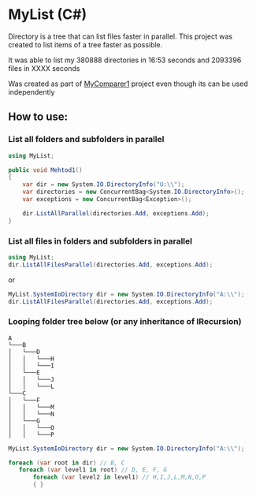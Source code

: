# MyList (C#)

Directory is a tree that can list files faster in parallel.
This project was created to list items of a tree faster as possible.

It was able to list my 380888 directories in 16:53 seconds and 2093396 files in XXXX seconds

Was created as part of [MyComparer1](https://github.com/vinils/MyComparer1) project even though its can be used independently

## How to use:

### List all folders and subfolders in parallel

```csharp
using MyList;

public void Mehtod1()
{
    var dir = new System.IO.DirectoryInfo("U:\\");
    var directories = new ConcurrentBag<System.IO.DirectoryInfo>();
    var exceptions = new ConcurrentBag<Exception>();

    dir.ListAllParallel(directories.Add, exceptions.Add);
}
```

### List all files in folders and subfolders in parallel

```csharp
using MyList;
dir.ListAllFilesParallel(directories.Add, exceptions.Add);
```
 or
```csharp
MyList.SystemIoDirectory dir = new System.IO.DirectoryInfo("A:\\"); 
dir.ListAllFilesParallel(directories.Add, exceptions.Add);
```

### Looping folder tree below (or any inheritance of IRecursion)
```
A
└───B
│   └───D
│   │   └───H
│   │   └───I
│   └───E
│   │   └───J
│   │   └───L
└───C
│   └───F
│   │   └───M
│   │   └───N
│   └───G
│   │   └───O
│   │   └───P
```

 ```csharp
MyList.SystemIoDirectory dir = new System.IO.DirectoryInfo("A:\\"); 

foreach (var root in dir) // B, C
    foreach (var level1 in root) // D, E, F, G
        foreach (var level2 in level1) // H,I,J,L,M,N,O,P
        { }
```

